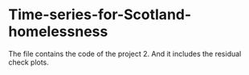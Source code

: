 # Time-series-for-Scotland-homelessness
The file contains the code of the project 2. And it includes the residual check plots. 
